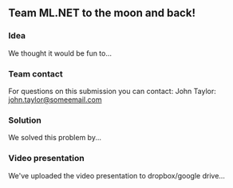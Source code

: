 ## Team ML.NET to the moon and back!

### Idea
We thought it would be fun to...

### Team contact
For questions on this submission you can contact:
John Taylor: john.taylor@someemail.com

### Solution
We solved this problem by...

### Video presentation
We've uploaded the video presentation to dropbox/google drive...